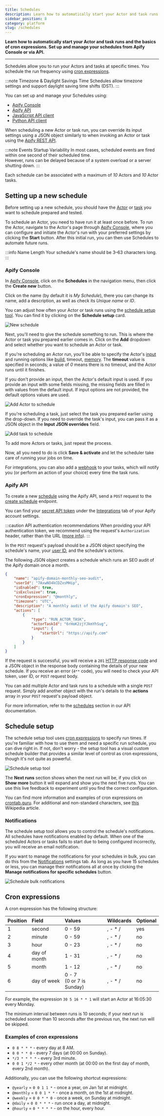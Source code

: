 ```yaml
---
title: Schedules
description: Learn how to automatically start your Actor and task runs and the basics of cron expressions. Set up and manage your schedules from Apify Console or via API.
sidebar_position: 8
category: platform
slug: /schedules
---
```


**Learn how to automatically start your Actor and task runs and the basics of cron expressions. Set up and manage your schedules from Apify Console or via API.**

---

Schedules allow you to run your Actors and tasks at specific times. You schedule the run frequency using [cron expressions](#cron-expressions).

:::note Timezone & Daylight Savings Time
Schedules allow timezone settings and support daylight saving time shifts (DST).
:::

You can set up and manage your Schedules using:

* [Apify Console](https://console.apify.com/schedules)
* [Apify API](https://docs.apify.com/api/v2#/reference/schedules)
* [JavaScript API client](https://docs.apify.com/api/client/js/reference/class/ScheduleClient)
* [Python API client](https://docs.apify.com/api/client/python/reference/class/ScheduleClient)

When scheduling a new Actor or task run, you can override its input settings using a JSON object similarly to when invoking an Actor or task using the [Apify REST API](/api/v2#/reference/schedules/).

:::note Events Startup Variability
In most cases, scheduled events are fired within one second of their scheduled time. <br/>
However, runs can be delayed because of a system overload or a server shutting down.
:::

Each schedule can be associated with a maximum of _10_ Actors and _10_ Actor tasks.

## Setting up a new schedule

Before setting up a new schedule, you should have the [Actor](./actors/index.mdx) or [task](./actors/running/tasks.md) you want to schedule prepared and tested.

To schedule an Actor, you need to have run it at least once before. To run the Actor, navigate to the Actor's page through [Apify Console](https://console.apify.com/store), where you can configure and initiate the Actor's run with your preferred settings by clicking the **Start** button. After this initial run, you can then use Schedules to automate future runs.

:::info Name Length
Your schedule's name should be 3–63 characters long.
:::

### Apify Console

In [Apify Console](https://console.apify.com/schedules), click on the **Schedules** in the navigation menu, then click the **Create new** button.

Click on the name (by default it is _My Schedule_), there you can change its name, add a description, as well as check its _Unique name_ or _ID_.

You can adjust how often your Actor or task runs using the [schedule setup tool](#schedule-setup). You can find it by clicking on the **Schedule setup** card.

![New schedule](./images/schedules-overview.png)

Next, you'll need to give the schedule something to run. This is where the Actor or task you prepared earlier comes in. Click on the **Add** dropdown and select whether you want to schedule an Actor or task.

If you're scheduling an Actor run, you'll be able to specify the Actor's [input](./actors/running/input_and_output.md) and running options like [build](./actors/development/builds_and_runs/builds.md), timeout, [memory](./actors/running/usage_and_resources.md).
The **timeout** value is specified in seconds; a value of _0_ means there is no timeout, and the Actor runs until it finishes.

 If you don't provide an input, then the Actor's default input is used. If you provide an input with some fields missing, the missing fields are filled in with values from the default input. If input options are not provided, the default options values are used.

![Add Actor to schedule](./images/schedules-actor-input.png)

If you're scheduling a task, just select the task you prepared earlier using the drop-down. If you need to override the task's input, you can pass it as a JSON object in the **Input JSON overrides** field.

![Add task to schedule](./images/schedules-task-input.png)

To add more Actors or tasks, just repeat the process.

Now, all you need to do is click **Save & activate** and let the scheduler take care of running your jobs on time.

For integrations, you can also add a [webhook](/platform/integrations/webhooks) to your tasks, which will notify you (or perform an action of your choice) every time the task runs.

### Apify API

To create a new [schedule](/api/v2#/reference/schedules) using the Apify API, send a `POST` request to the [create schedule](/api/v2#/reference/schedules/schedules-collection/create-schedule) endpoint.

You can find your [secret API token](./integrations/index.mdx) under the [Integrations](https://console.apify.com/account?tab=integrations) tab of your Apify account settings.

:::caution API authentication recommendations
When providing your API authentication token, we recommend using the request's `Authorization` header, rather than the URL ([more info](/api/v2#/introduction/authentication)).
:::

In the `POST` request's payload should be a JSON object specifying the schedule's name, your [user ID](https://console.apify.com/account#/integrations), and the schedule's _actions_.

The following JSON object creates a schedule which runs an SEO audit of the Apify domain once a month.

```json
{
    "name": "apify-domain-monthly-seo-audit",
    "userId": "7AxwNO4kCDZxsMHip",
    "isEnabled": true,
    "isExclusive": true,
    "cronExpression": "@monthly",
    "timezone": "UTC",
    "description": "A monthly audit of the Apify domain's SEO",
    "actions": [
        {
            "type": "RUN_ACTOR_TASK",
            "actorTaskId": "6rHoK2zjYJkmYhSug",
            "input": {
                "startUrl": "https://apify.com"
            }
        }
    ]
}
```

If the request is successful, you will receive a `201` [HTTP response code](https://developer.mozilla.org/en-US/docs/Web/HTTP/Status) and a JSON object in the response body containing the details of your new schedule. If you receive an error (`4**` code), you will need to check your API token, user ID, or `POST` request body.

You can add multiple Actor and task runs to a schedule with a single `POST` request. Simply add another object with the run's details to the **actions** array in your `POST` request's payload object.

For more information, refer to the [schedules](/api/v2#/reference/schedules/schedule-object/get-schedule) section in our API documentation.

## Schedule setup

The schedule setup tool uses [cron expressions](https://en.wikipedia.org/wiki/Cron#CRON_expression) to specify run times. If you're familiar with how to use them and need a specific run schedule, you can dive right in. If not, don't worry - the setup tool has a visual custom schedule builder that provides a similar level of control as cron expressions, though it's not quite as powerful.

![Schedule setup tool](./images/schedules-setup-tool.png)

The **Next runs** section shows when the next run will be, if you click on **Show more** button it will expand and show you the next five runs. You can use this live feedback to experiment until you find the correct configuration.

You can find more information and examples of cron expressions on [crontab.guru](http://crontab.guru/). For additional and non-standard characters, see [this](https://en.wikipedia.org/wiki/Cron#CRON_expression) Wikipedia article.

### Notifications

The schedule setup tool allows you to control the schedule's notifications. All schedules have notifications enabled by default. When one of the scheduled Actors or tasks fails to start due to being configured incorrectly, you will receive an email notification.

If you want to manage the notifications for your schedules in bulk, you can do this from the [Notifications](https://console.apify.com/settings/notifications) settings tab. As long as you have 15 schedules or less, you can manage their notifications all at once by clicking the **Manage notifications for specific schedules** button.

![Schedule bulk notifications](./images/schedules-bulk-notifications.png)

## Cron expressions

A cron expression has the following structure:

| Position | Field        | Values                         | Wildcards | Optional |
|:---------|:-------------|:-------------------------------|:----------|:---------|
| 1        | second       | 0 - 59                         | , - * /   | yes      |
| 2        | minute       | 0 - 59                         | , - * /   | no       |
| 3        | hour         | 0 - 23                         | , - * /   | no       |
| 4        | day of month | 1 - 31                         | , - * /   | no       |
| 5        | month        | 1 - 12                         | , - * /   | no       |
| 6        | day of week  | 0 - 7 <br/> (0 or 7 is Sunday) | , - * /   | no       |

For example, the expression `30 5 16 * * 1` will start an Actor at 16:05:30 every Monday.

The minimum interval between runs is 10 seconds; if your next run is scheduled sooner than 10 seconds after the previous run, the next run will be skipped.

### Examples of cron expressions

* `0 8 * * *`  -  every day at 8 AM.
* `0 0 * * 0` - every 7 days (at 00:00 on Sunday).
* `*/3 * * * *` - every 3rd minute.
* `0 0 1 */2 *` - every other month (at 00:00 on the first day of month, every 2nd month).

Additionally, you can use the following shortcut expressions:

* `@yearly` = `0 0 1 1 *` - once a year, on Jan 1st at midnight.
* `@monthly` = `0 0 1 * *` - once a month, on the 1st at midnight.
* `@weekly` = `0 0 * * 0` - once a week, on Sunday at midnight.
* `@daily` = `0 0 * * *` - run once a day, at midnight.
* `@hourly` = `0 * * * *` - on the hour, every hour.
